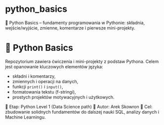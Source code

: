 # python_basics
🚀 Python Basics – fundamenty programowania w Pythonie: składnia, wejście/wyjście, zmienne, komentarze i pierwsze mini-projekty.
# 🐍 Python Basics

Repozytorium zawiera ćwiczenia i mini-projekty z podstaw Pythona.
Celem jest opanowanie kluczowych elementów języka:
- składni i komentarzy,
- zmiennych i operacji na danych,
- funkcji `print()` i `input()`,
- formatowania tekstu (f-stringi),
- prostych projektów motywacyjnych i użytkowych.

📅 Etap: Python Level 1 (Data Science path)
👤 Autor: Arek Skowron
🎯 Cel: zbudowanie solidnych fundamentów do dalszej nauki SQL, analizy danych i Machine Learningu.

